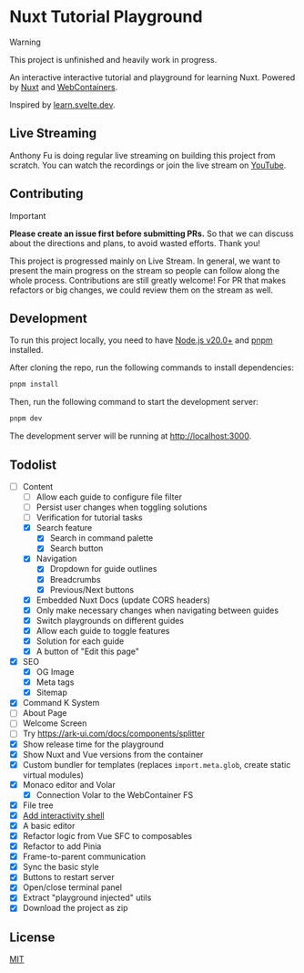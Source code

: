 # Nuxt Tutorial Playground

> [!WARNING]
> This project is unfinished and heavily work in progress.

An interactive interactive tutorial and playground for learning Nuxt. Powered by [Nuxt](https://nuxt.com/docs) and [WebContainers](https://webcontainers.io/).

Inspired by [learn.svelte.dev](https://learn.svelte.dev).

## Live Streaming

Anthony Fu is doing regular live streaming on building this project from scratch. You can watch the recordings or join the live stream on [YouTube](https://www.youtube.com/playlist?list=PL4ETc_mXFfxUGiY852jH3ctljnI2e9Rax).

## Contributing

> [!IMPORTANT]
>
> **Please create an issue first before submitting PRs.**
> So that we can discuss about the directions and plans, to avoid wasted efforts. Thank you!
>
> This project is progressed mainly on Live Stream. In general, we want to present the main progress on the stream so people can follow along the whole process. Contributions are still greatly welcome! For PR that makes refactors or big changes, we could review them on the stream as well.

## Development

To run this project locally, you need to have [Node.js v20.0+](https://nodejs.org/en/) and [pnpm](https://pnpm.io/) installed.

After cloning the repo, run the following commands to install dependencies:

```bash
pnpm install
```

Then, run the following command to start the development server:

```bash
pnpm dev
```

The development server will be running at [http://localhost:3000](http://localhost:3000).

## Todolist

- [ ] Content
  - [ ] Allow each guide to configure file filter
  - [ ] Persist user changes when toggling solutions
  - [ ] Verification for tutorial tasks
  - [x] Search feature
    - [x] Search in command palette
    - [x] Search button
  - [x] Navigation
    - [x] Dropdown for guide outlines
    - [x] Breadcrumbs
    - [x] Previous/Next buttons
  - [x] Embedded Nuxt Docs (update CORS headers)
  - [x] Only make necessary changes when navigating between guides
  - [x] Switch playgrounds on different guides
  - [x] Allow each guide to toggle features
  - [x] Solution for each guide
  - [x] A button of "Edit this page"
- [x] SEO
  - [x] OG Image
  - [x] Meta tags
  - [x] Sitemap
- [x] Command K System
- [ ] About Page
- [ ] Welcome Screen
- [ ] Try https://ark-ui.com/docs/components/splitter
- [x] Show release time for the playground
- [x] Show Nuxt and Vue versions from the container
- [x] Custom bundler for templates (replaces `import.meta.glob`, create static virtual modules)
- [x] Monaco editor and Volar
  - [x] Connection Volar to the WebContainer FS
- [x] File tree
- [x] [Add interactivity shell](https://webcontainers.io/tutorial/7-add-interactivity)
- [x] A basic editor
- [x] Refactor logic from Vue SFC to composables
- [x] Refactor to add Pinia
- [x] Frame-to-parent communication
- [x] Sync the basic style
- [x] Buttons to restart server
- [x] Open/close terminal panel
- [x] Extract "playground injected" utils
- [x] Download the project as zip

## License

[MIT](./LICENSE)
